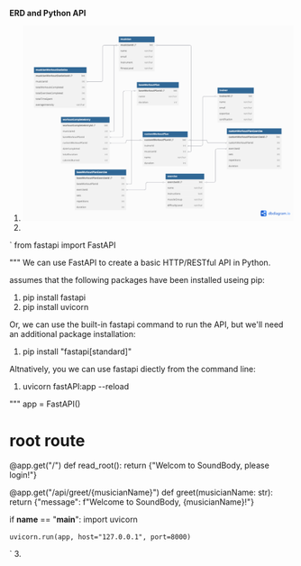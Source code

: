 **ERD and Python API**
1. ![Alt text](/assignment2/images/CIDM_assignment_2.png)
2. 
`
from fastapi import FastAPI

"""
We can use FastAPI to create a basic HTTP/RESTful API in Python.

assumes that the following packages have been installed useing pip:
1. pip install fastapi
2. pip install uvicorn

Or, we can use the built-in fastapi command to run the API, but we'll need an additional package installation:
1. pip install "fastapi[standard]"

Altnatively, you we can use fastapi diectly from the command line:
1. uvicorn fastAPI:app --reload

"""
app = FastAPI()


# root route
@app.get("/")
def read_root():
    return {"Welcom to SoundBody, please login!"}


@app.get("/api/greet/{musicianName}")
def greet(musicianName: str):
    return {"message": f"Welcome to SoundBody, {musicianName}!"}


if __name__ == "__main__":
    import uvicorn

    uvicorn.run(app, host="127.0.0.1", port=8000)
`
3.  
